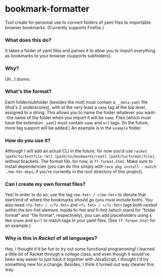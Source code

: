 # bookmark-formatter
Tool create for personal use to convert folders of yaml files to importable browser bookmarks. (Currently supports Firefox.)

### What does this do?
It takes a folder of yaml files and parses it to allow you to import everything as bookmarks to your browser (supports subfolders).

### Why?
Uh...I dunno.

### What's the format?
Each folder/subfolder (besides the root) must contain a `__meta.yaml` file (that's 2 underscores), with at the very least a `name` tag at the top level, assigned to a string. This allows you to name the folder whatever you want--the name of the folder when you import it will be `name`. Files (which must have the extension `.yaml`) must contain `name` and `url` tags. (In the future, more tag support will be added.) An example is in the `example` folder.

### How do you use it?
Although I will add an actual CLI in the future, for now you'd use `racket [path/to/testfile.rkt] [path/to/bookmarks/root] [path/to/format/file]`, without brackets. The format file, for now, is `ff-format.html`. Make sure to install dependencies (you can do this simply with `raco pkg install --batch ./bm-fmt-deps`, if you're currently in the root directory of this project).

### Can I create my own format files?
Yes! In order to do so, use the tag `<bm-fmt> / </bm-fmt>` to denote that start/end of where the bookmarks should go (you must include both). You also need `<fo-fmt> / </fo-fmt>` and `<fi-fmt> / </fi-fmt>` tags *both nested within* the bm-fmt element. Inside fo-fmt and fi-fmt (which stand for "folder format" and "file format", respectively), you can add placeholders using `$` like `$name` and `$url` to match tags in your yaml files. (See `ff-format.html` for an example.)

### Why is this in *Racket* of all languages?
Hey, I thought it'd be fun to try out some functional programming! I learned a little bit of Racket through a college class, and even though it would've been way easier to just hack it together with JavaScript, I thought I'd try something new for a change. Besides, I think it turned out way cleaner this way.

